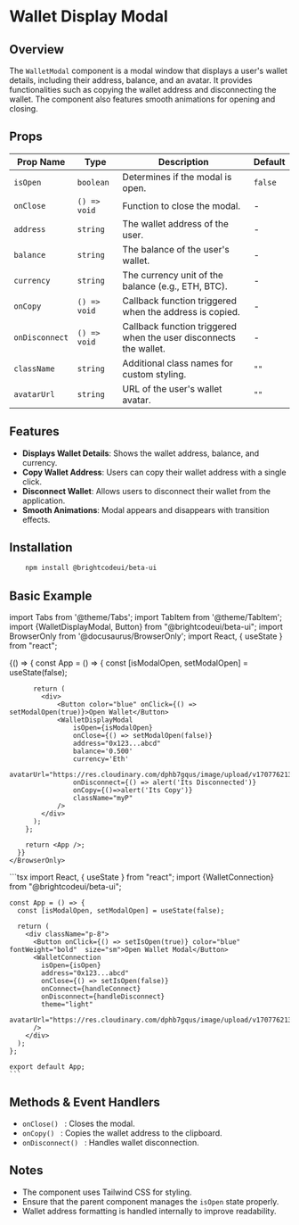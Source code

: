 # Wallet Display Modal

## Overview
The `WalletModal` component is a modal window that displays a user's wallet details, including their address, balance, and an avatar. It provides functionalities such as copying the wallet address and disconnecting the wallet. The component also features smooth animations for opening and closing.

## Props

| Prop Name       | Type       | Description                                                                 | Default |
|---------------|------------|-----------------------------------------------------------------------------|---------|
| `isOpen`      | `boolean`  | Determines if the modal is open.                                           | `false` |
| `onClose`     | `() => void` | Function to close the modal.                                               | -       |
| `address`     | `string`   | The wallet address of the user.                                            | -       |
| `balance`     | `string`   | The balance of the user's wallet.                                          | -       |
| `currency`    | `string`   | The currency unit of the balance (e.g., ETH, BTC).                         | -       |
| `onCopy`      | `() => void` | Callback function triggered when the address is copied.                    | -       |
| `onDisconnect` | `() => void` | Callback function triggered when the user disconnects the wallet.          | -       |
| `className`   | `string`   | Additional class names for custom styling.                                 | `""`    |
| `avatarUrl`   | `string`   | URL of the user's wallet avatar.                                           | `""`    |

## Features
- **Displays Wallet Details**: Shows the wallet address, balance, and currency.
- **Copy Wallet Address**: Users can copy their wallet address with a single click.
- **Disconnect Wallet**: Allows users to disconnect their wallet from the application.
- **Smooth Animations**: Modal appears and disappears with transition effects.

## Installation
```bash
    npm install @brightcodeui/beta-ui
```

## Basic Example


import Tabs from '@theme/Tabs';
import TabItem from '@theme/TabItem';
import {WalletDisplayModal, Button} from  "@brightcodeui/beta-ui";
import BrowserOnly from '@docusaurus/BrowserOnly';
import React, { useState } from "react";


<Tabs>
  <TabItem value="ui" label="Example" default>
    <BrowserOnly>
      {() => {
        const App = () => {
          const [isModalOpen, setModalOpen] = useState(false);
          
          return (
            <div>
                <Button color="blue" onClick={() => setModalOpen(true)}>Open Wallet</Button>
                <WalletDisplayModal
                    isOpen={isModalOpen}
                    onClose={() => setModalOpen(false)}
                    address="0x123...abcd"
                    balance='0.500'
                    currency='Eth'
                    avatarUrl="https://res.cloudinary.com/dphb7gqus/image/upload/v1707762135/media/profile_pics/a1_k3kjtp.jpg"
                    onDisconnect={() => alert('Its Disconnected')}
                    onCopy={()=>alert('Its Copy')}
                    className="myP"
                />
            </div>
          );
        };

        return <App />;
      }}
    </BrowserOnly>
  </TabItem>

  <TabItem value="code" label="Code">
    ```tsx
    import React, { useState } from "react";
    import {WalletConnection} from  "@brightcodeui/beta-ui";

    const App = () => {
      const [isModalOpen, setModalOpen] = useState(false);

      return (
        <div className="p-8">
          <Button onClick={() => setIsOpen(true)} color="blue" fontWeight="bold"  size="sm">Open Wallet Modal</Button>
          <WalletConnection
            isOpen={isOpen}
            address="0x123...abcd"
            onClose={() => setIsOpen(false)}
            onConnect={handleConnect}
            onDisconnect={handleDisconnect}
            theme="light"
            avatarUrl="https://res.cloudinary.com/dphb7gqus/image/upload/v1707762135/media/profile_pics/a1_k3kjtp.jpg"
          />
        </div>
      );
    };

    export default App;
    ```
  </TabItem>

</Tabs>


## Methods & Event Handlers
- `onClose() ` :  Closes the modal.
- `onCopy() ` :  Copies the wallet address to the clipboard.
- `onDisconnect() ` :  Handles wallet disconnection.


## Notes
- The component uses Tailwind CSS for styling.
- Ensure that the parent component manages the `isOpen` state properly.
- Wallet address formatting is handled internally to improve readability.

